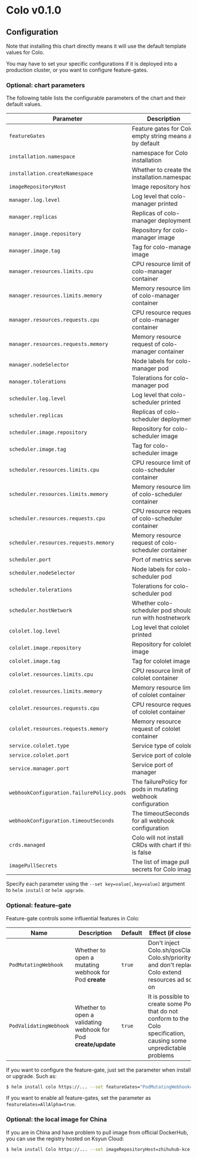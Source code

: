 # Colo v0.1.0

## Configuration

Note that installing this chart directly means it will use the default template values for Colo.

You may have to set your specific configurations if it is deployed into a production cluster, or you want to configure feature-gates.

### Optional: chart parameters

The following table lists the configurable parameters of the chart and their default values.

| Parameter                                 | Description                                                      | Default                         |
| ----------------------------------------- | ---------------------------------------------------------------- | ------------------------------- |
| `featureGates`                            | Feature gates for Colo, empty string means all by default        | ` `                             |
| `installation.namespace`                  | namespace for Colo installation                                  | `colo-system`                   |
| `installation.createNamespace`            | Whether to create the installation.namespace                     | `true`                          |
| `imageRepositoryHost`                     | Image repository host                                            | ` `                             |
| `manager.log.level`                       | Log level that colo-manager printed                             | `4`                             |
| `manager.replicas`                        | Replicas of colo-manager deployment                             | `2`                             |
| `manager.image.repository`                | Repository for colo-manager image                               | `colo/colo-manager`   |
| `manager.image.tag`                       | Tag for colo-manager image                                      | `v0.1.0`                        |
| `manager.resources.limits.cpu`            | CPU resource limit of colo-manager container                    | `1000m`                         |
| `manager.resources.limits.memory`         | Memory resource limit of colo-manager container                 | `1Gi`                           |
| `manager.resources.requests.cpu`          | CPU resource request of colo-manager container                  | `500m`                          |
| `manager.resources.requests.memory`       | Memory resource request of colo-manager container               | `256Mi`                         |
| `manager.nodeSelector`                    | Node labels for colo-manager pod                                | `{}`                            |
| `manager.tolerations`                     | Tolerations for colo-manager pod                                | `[]`                            |
| `scheduler.log.level`                     | Log level that colo-scheduler printed                           | `4`                             |
| `scheduler.replicas`                      | Replicas of colo-scheduler deployment                           | `2`                             |
| `scheduler.image.repository`              | Repository for colo-scheduler image                             | `colo/colo-scheduler` |
| `scheduler.image.tag`                     | Tag for colo-scheduler image                                    | `v0.1.0`                        |
| `scheduler.resources.limits.cpu`          | CPU resource limit of colo-scheduler container                  | `1000m`                         |
| `scheduler.resources.limits.memory`       | Memory resource limit of colo-scheduler container               | `1Gi`                           |
| `scheduler.resources.requests.cpu`        | CPU resource request of colo-scheduler container                | `500m`                          |
| `scheduler.resources.requests.memory`     | Memory resource request of colo-scheduler container             | `256Mi`                         |
| `scheduler.port`                          | Port of metrics served                                           | `10251`                         |
| `scheduler.nodeSelector`                  | Node labels for colo-scheduler pod                              | `{}`                            |
| `scheduler.tolerations`                   | Tolerations for colo-scheduler pod                              | `[]`                            |
| `scheduler.hostNetwork`                   | Whether colo-scheduler pod should run with hostnetwork          | `false`                         |
| `cololet.log.level`                      | Log level that cololet printed                                  | `4`                             |
| `cololet.image.repository`               | Repository for cololet image                                    | `colo/cololet`        |
| `cololet.image.tag`                      | Tag for cololet image                                           | `v0.1.0`                        |
| `cololet.resources.limits.cpu`           | CPU resource limit of cololet container                         | `1`                          |
| `cololet.resources.limits.memory`        | Memory resource limit of cololet container                      | `1G`                         |
| `cololet.resources.requests.cpu`         | CPU resource request of cololet container                       | `1`                             |
| `cololet.resources.requests.memory`      | Memory resource request of cololet container                    | `1G`                             |
| `service.cololet.type`      | Service type of cololet                     | `ClusterIP`                             |
| `service.cololet.port`      | Service port of cololet                      | `9435`                             |
| `service.manager.port`      | Service port of manager                    | `8443`                             |
| `webhookConfiguration.failurePolicy.pods` | The failurePolicy for pods in mutating webhook configuration     | `Ignore`                        |
| `webhookConfiguration.timeoutSeconds`     | The timeoutSeconds for all webhook configuration                 | `30`                            |
| `crds.managed`                            | Colo will not install CRDs with chart if this is false    | `true`                          |
| `imagePullSecrets`                        | The list of image pull secrets for Colo image             | `false`                         |

Specify each parameter using the `--set key=value[,key=value]` argument to `helm install` or `helm upgrade`.

### Optional: feature-gate

Feature-gate controls some influential features in Colo:

| Name                      | Description                                                       | Default | Effect (if closed)                     |
| ------------------------- | ----------------------------------------------------------------  | ------- | -------------------------------------- |
| `PodMutatingWebhook`      | Whether to open a mutating webhook for Pod **create**             | `true`  | Don't inject Colo.sh/qosClass, Colo.sh/priority and don't replace Colo extend resources ad so on |
| `PodValidatingWebhook`    | Whether to open a validating webhook for Pod **create/update**    | `true`  | It is possible to create some Pods that do not conform to the Colo specification, causing some unpredictable problems |


If you want to configure the feature-gate, just set the parameter when install or upgrade. Such as:

```bash
$ helm install colo https://... --set featureGates="PodMutatingWebhook=true\,PodValidatingWebhook=true"
```

If you want to enable all feature-gates, set the parameter as `featureGates=AllAlpha=true`.

### Optional: the local image for China

If you are in China and have problem to pull image from official DockerHub, you can use the registry hosted on Ksyun Cloud:

```bash
$ helm install Colo https://... --set imageRepositoryHost=zhihuhub-kce.in.zhihu.com
```